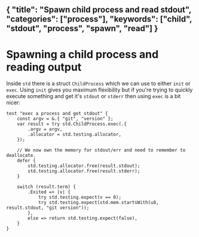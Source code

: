 {
  "title": "Spawn child process and read stdout",
  "categories": ["process"],
  "keywords": ["child", "stdout", "process", "spawn", "read"]
}
---

# Spawning a child process and reading output

Inside `std` there is a struct `ChildProcess` which we can use to either
`init` or `exec`. Using `init` gives you maximum flexibility but if you're
trying to quickly execute something and get it's `stdout` or `stderr` then using
`exec` is a bit nicer:

```zig
test "exec a process and get stdout" {
    const argv = &.{ "git", "version" };
    var result = try std.ChildProcess.exec(.{
        .argv = argv,
        .allocator = std.testing.allocator,
    });

    // We now own the memory for stdout/err and need to remember to deallocate.
    defer {
        std.testing.allocator.free(result.stdout);
        std.testing.allocator.free(result.stderr);
    }

    switch (result.term) {
        .Exited => |v| {
            try std.testing.expect(v == 0);
            try std.testing.expect(std.mem.startsWith(u8, result.stdout, "git version"));
        },
        else => return std.testing.expect(false),
    }
}
```
